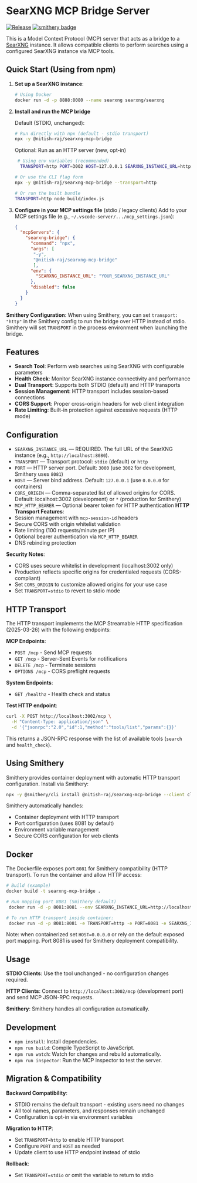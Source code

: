 # SearXNG MCP Bridge Server

[![Release](https://github.com/nitish-raj/searxng-mcp-bridge/actions/workflows/release.yml/badge.svg)](https://github.com/nitish-raj/searxng-mcp-bridge/actions/workflows/release.yml)
[![smithery badge](https://smithery.ai/badge/@nitish-raj/searxng-mcp-bridge)](https://smithery.ai/server/@nitish-raj/searxng-mcp-bridge)

This is a Model Context Protocol (MCP) server that acts as a bridge to a [SearXNG](https://github.com/searxng/searxng) instance. It allows compatible clients to perform searches using a configured SearXNG instance via MCP tools.

## Quick Start (Using from npm)

1. **Set up a SearXNG instance**:
   ```bash
   # Using Docker
   docker run -d -p 8888:8080 --name searxng searxng/searxng
   ```

2. **Install and run the MCP bridge**

   Default (STDIO, unchanged):
   ```bash
   # Run directly with npx (default - stdio transport)
   npx -y @nitish-raj/searxng-mcp-bridge
   ```

   Optional: Run as an HTTP server (new, opt-in)
   ```bash
    # Using env variables (recommended)
     TRANSPORT=http PORT=3002 HOST=127.0.0.1 SEARXNG_INSTANCE_URL=http://localhost:8080 npx -y @nitish-raj/searxng-mcp-bridge

   # Or use the CLI flag form
   npx -y @nitish-raj/searxng-mcp-bridge --transport=http

   # Or run the built bundle
   TRANSPORT=http node build/index.js
   ```

3. **Configure in your MCP settings file** (stdio / legacy clients)
   Add to your MCP settings file (e.g., `~/.vscode-server/.../mcp_settings.json`):
   ```json
   {
     "mcpServers": {
       "searxng-bridge": {
         "command": "npx",
         "args": [
          "-y",
          "@nitish-raj/searxng-mcp-bridge"
          ],
         "env": {
           "SEARXNG_INSTANCE_URL": "YOUR_SEARXNG_INSTANCE_URL"
         },
         "disabled": false
       }
     }
   }
   ```

**Smithery Configuration**: When using Smithery, you can set `transport: "http"` in the Smithery config to run the bridge over HTTP instead of stdio. Smithery will set `TRANSPORT` in the process environment when launching the bridge.

## Features

* **Search Tool**: Perform web searches using SearXNG with configurable parameters
* **Health Check**: Monitor SearXNG instance connectivity and performance
* **Dual Transport**: Supports both STDIO (default) and HTTP transports
* **Session Management**: HTTP transport includes session-based connections
* **CORS Support**: Proper cross-origin headers for web client integration
* **Rate Limiting**: Built-in protection against excessive requests (HTTP mode)

## Configuration

- `SEARXNG_INSTANCE_URL` — REQUIRED. The full URL of the SearXNG instance (e.g., `http://localhost:8080`).
 - `TRANSPORT` — Transport protocol: `stdio` (default) or `http`
 - `PORT` — HTTP server port. Default: `3000` (use `3002` for development, Smithery uses `8081`)
 - `HOST` — Server bind address. Default: `127.0.0.1` (use `0.0.0.0` for containers)
 - `CORS_ORIGIN` — Comma-separated list of allowed origins for CORS. Default: localhost:3002 (development) or `*` (production for Smithery)
 - `MCP_HTTP_BEARER` — Optional bearer token for HTTP authentication
 **HTTP Transport Features**:
- Session management with `mcp-session-id` headers
- Secure CORS with origin whitelist validation
- Rate limiting (100 requests/minute per IP)
- Optional bearer authentication via `MCP_HTTP_BEARER`
- DNS rebinding protection

**Security Notes**:
- CORS uses secure whitelist in development (localhost:3002 only)
- Production reflects specific origins for credentialed requests (CORS-compliant)
- Set `CORS_ORIGIN` to customize allowed origins for your use case
- Set `TRANSPORT=stdio` to revert to stdio mode

## HTTP Transport

The HTTP transport implements the MCP Streamable HTTP specification (2025-03-26) with the following endpoints:

**MCP Endpoints**:
- `POST /mcp` - Send MCP requests
- `GET /mcp` - Server-Sent Events for notifications  
- `DELETE /mcp` - Terminate sessions
- `OPTIONS /mcp` - CORS preflight requests

**System Endpoints**:
- `GET /healthz` - Health check and status

**Test HTTP endpoint**:
```bash
curl -X POST http://localhost:3002/mcp \
  -H "Content-Type: application/json" \
  -d '{"jsonrpc":"2.0","id":1,"method":"tools/list","params":{}}'
```

This returns a JSON-RPC response with the list of available tools (`search` and `health_check`).

## Using Smithery

Smithery provides container deployment with automatic HTTP transport configuration. Install via Smithery:

```bash
npx -y @smithery/cli install @nitish-raj/searxng-mcp-bridge --client claude
```

Smithery automatically handles:
- Container deployment with HTTP transport
- Port configuration (uses 8081 by default)
- Environment variable management
- Secure CORS configuration for web clients

## Docker

The Dockerfile exposes port `8081` for Smithery compatibility (HTTP transport). To run the container and allow HTTP access:
```bash
# Build (example)
docker build -t searxng-mcp-bridge .

# Run mapping port 8081 (Smithery default)
 docker run -d -p 8081:8081 --env SEARXNG_INSTANCE_URL=http://localhost:8080 --name searxng-mcp-bridge searxng-mcp-bridge

# To run HTTP transport inside container:
 docker run -d -p 8081:8081 -e TRANSPORT=http -e PORT=8081 -e SEARXNG_INSTANCE_URL=http://localhost:8080 searxng-mcp-bridge
```

Note: when containerized set `HOST=0.0.0.0` or rely on the default exposed port mapping. Port 8081 is used for Smithery deployment compatibility.

## Usage

**STDIO Clients**: Use the tool unchanged - no configuration changes required.

**HTTP Clients**: Connect to `http://localhost:3002/mcp` (development port) and send MCP JSON-RPC requests.

**Smithery**: Smithery handles all configuration automatically.

## Development

* `npm install`: Install dependencies.
* `npm run build`: Compile TypeScript to JavaScript.
* `npm run watch`: Watch for changes and rebuild automatically.
* `npm run inspector`: Run the MCP inspector to test the server.

## Migration & Compatibility

**Backward Compatibility**: 
- STDIO remains the default transport - existing users need no changes
- All tool names, parameters, and responses remain unchanged
- Configuration is opt-in via environment variables

**Migration to HTTP**:
- Set `TRANSPORT=http` to enable HTTP transport
- Configure `PORT` and `HOST` as needed
- Update client to use HTTP endpoint instead of stdio

**Rollback**:
- Set `TRANSPORT=stdio` or omit the variable to return to stdio
